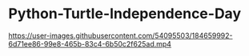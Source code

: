 # Python-Turtle-Independence-Day

https://user-images.githubusercontent.com/54095503/184659992-6d71ee86-99e8-465b-83c4-6b50c2f625ad.mp4

